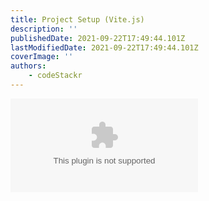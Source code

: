 ```yaml
---
title: Project Setup (Vite.js)
description: ''
publishedDate: 2021-09-22T17:49:44.101Z
lastModifiedDate: 2021-09-22T17:49:44.101Z
coverImage: ''
authors:
    - codeStackr
---
```


<Embed
	type="youtube"
	url="https://youtu.be/NFToND6x_nI?t=149"
	title="Project Setup (Vite.js)"
/>

